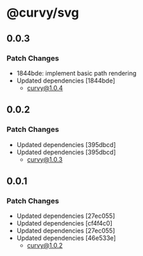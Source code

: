 # @curvy/svg

## 0.0.3

### Patch Changes

- 1844bde: implement basic path rendering
- Updated dependencies [1844bde]
  - curvy@1.0.4

## 0.0.2

### Patch Changes

- Updated dependencies [395dbcd]
- Updated dependencies [395dbcd]
  - curvy@1.0.3

## 0.0.1

### Patch Changes

- Updated dependencies [27ec055]
- Updated dependencies [cf4f4c0]
- Updated dependencies [27ec055]
- Updated dependencies [46e533e]
  - curvy@1.0.2
